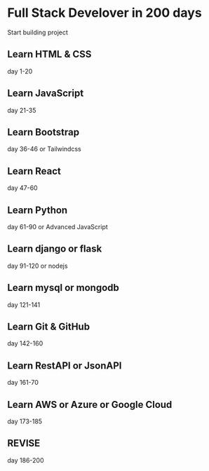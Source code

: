 # Full Stack Develover in 200 days
Start building project


## Learn HTML & CSS
day 1-20

## Learn JavaScript
day 21-35

## Learn Bootstrap 
day 36-46
or Tailwindcss

## Learn React
day 47-60

## Learn Python
day 61-90
or Advanced JavaScript

## Learn django or flask
day 91-120
or nodejs

## Learn mysql or mongodb
day 121-141

## Learn Git & GitHub
day 142-160

## Learn RestAPI or JsonAPI
day 161-70

## Learn AWS or Azure or Google Cloud
day 173-185

## REVISE
day 186-200

